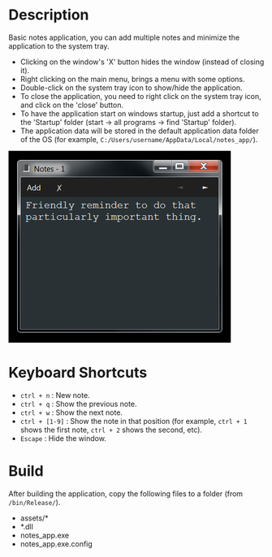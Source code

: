 ﻿Description
===========

Basic notes application, you can add multiple notes and minimize the application to the system tray.

- Clicking on the window's 'X' button hides the window (instead of closing it).
- Right clicking on the main menu, brings a menu with some options.
- Double-click on the system tray icon to show/hide the application.
- To close the application, you need to right click on the system tray icon, and click on the 'close' button.
- To have the application start on windows startup, just add a shortcut to the 'Startup' folder (start -> all programs -> find 'Startup' folder).
- The application data will be stored in the default application data folder of the OS (for example, `C:/Users/username/AppData/Local/notes_app/`).



![example](assets/example.png)



Keyboard Shortcuts
==================

- `ctrl + n` : New note.
- `ctrl + q` : Show the previous note.
- `ctrl + w` : Show the next note.
- `ctrl + [1-9]` : Show the note in that position (for example, `ctrl + 1` shows the first note, `ctrl + 2` shows the second, etc).
- `Escape` : Hide the window.


Build
=====


After building the application, copy the following files to a folder (from `/bin/Release/`).

- assets/*
- *.dll
- notes_app.exe
- notes_app.exe.config
